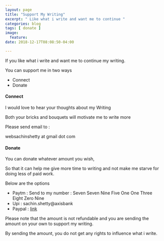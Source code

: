 ```yaml
---
layout: page
title: "Support My Writing"
excerpt: " Like what i write and want me to continue "
categories: blog
tags: [ donate ]
image:
  feature:
date: 2018-12-17T08:08:50-04:00

---
```




If you like what i write and want me to continue my writing.


You can support me in two ways

- Connect
- Donate


#### Connect

I would love to hear your thoughts about my Writing

Both your bricks and bouquets will motivate me to write more

Please send email to :

websachinshetty at gmail dot com

#### Donate

You can donate whatever amount you wish,

So that it can help me give more time to writing and not make me starve for doing less of paid work.

Below are the options

- Paytm : Send to my number : Seven Seven Nine Five One One Three Eight Zero Nine
- Upi : sachin.shetty@axisbank
- Paypal : [link](https://www.paypal.me/sachinsshetty)


Please note that the amount is not refundable and you are sending the amount on
your own to support my writing.

By sending the amount, you do not get any rights to influence what i write.
